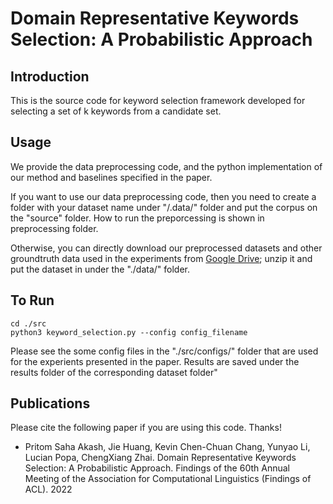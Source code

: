 # Domain Representative Keywords Selection: A Probabilistic Approach


## Introduction

This is the source code for keyword selection framework developed for selecting a set of k keywords from a candidate set.


## Usage

We provide the data preprocessing code, and the python implementation of our method and baselines specified in the paper. 

If you want to use our data preprocessing code, then you need to create a folder with your dataset name under "/.data/" folder and put the corpus on the "source" folder. How to run the preporcessing is shown in preprocessing folder.

Otherwise, you can directly download our preprocessed datasets and other groundtruth data used in the experiments from [Google Drive](https://drive.google.com/drive/folders/1ePRLRblSUlA8jHTNpiaNNbBXQp15GJmW?usp=sharing); unzip it and put the dataset in under the "./data/" folder.


## To Run

```
cd ./src
python3 keyword_selection.py --config config_filename
```
Please see the some config files in the "./src/configs/" folder that are used for the experients presented in the paper. 
Results are saved under the results folder of the corresponding dataset folder"

## Publications

Please cite the following paper if you are using this code. Thanks!

* Pritom Saha Akash, Jie Huang, Kevin Chen-Chuan Chang, Yunyao Li, Lucian Popa, ChengXiang Zhai. Domain Representative Keywords Selection: A Probabilistic Approach. Findings of the 60th Annual Meeting of the Association for Computational Linguistics (Findings of ACL). 2022

